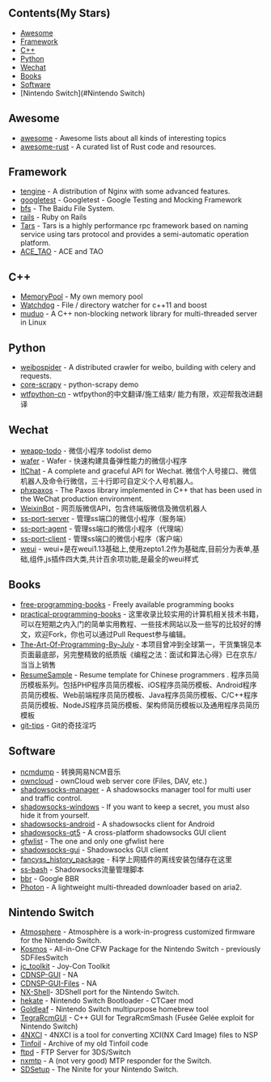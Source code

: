 ## Contents(My Stars)

- [Awesome](#Awesome)
- [Framework](#Framework)
- [C++](#C++)
- [Python](#Python)
- [Wechat](#Wechat)
- [Books](#Books)
- [Software](#Software)
- [Nintendo Switch](#Nintendo Switch)



## Awesome
- [awesome](https://github.com/sindresorhus/awesome) - Awesome lists about all kinds of interesting topics
- [awesome-rust](https://github.com/rust-unofficial/awesome-rust) - A curated list of Rust code and resources.


## Framework

- [tengine](https://github.com/alibaba/tengine) - A distribution of Nginx with some advanced features.
- [googletest](https://github.com/google/googletest) - Googletest - Google Testing and Mocking Framework
- [bfs](https://github.com/baidu/bfs) - The Baidu File System.
- [rails](https://github.com/rails/rails) - Ruby on Rails
- [Tars](https://github.com/TarsCloud/Tars) - Tars is a highly performance rpc framework based on naming service using tars protocol and provides a semi-automatic operation platform.
- [ACE_TAO](https://github.com/DOCGroup/ACE_TAO) - ACE and TAO



## C++

- [MemoryPool](https://github.com/dubyoo/MemoryPool) - My own memory pool
- [Watchdog](https://github.com/simongeilfus/Watchdog) - File / directory watcher for c++11 and boost
- [muduo](https://github.com/chenshuo/muduo) - A C++ non-blocking network library for multi-threaded server in Linux



## Python

- [weibospider](https://github.com/SpiderClub/weibospider) - A distributed crawler for weibo, building with celery and requests.
- [core-scrapy](https://github.com/yidao620c/core-scrapy) - python-scrapy demo
- [wtfpython-cn](https://github.com/leisurelicht/wtfpython-cn) - wtfpython的中文翻译/施工结束/ 能力有限，欢迎帮我改进翻译



## Wechat

- [weapp-todo](https://github.com/charleslo1/weapp-todo) - 微信小程序 todolist demo
- [wafer](https://github.com/tencentyun/wafer) - Wafer - 快速构建具备弹性能力的微信小程序
- [ItChat](https://github.com/littlecodersh/ItChat) - A complete and graceful API for Wechat. 微信个人号接口、微信机器人及命令行微信，三十行即可自定义个人号机器人。
- [phxpaxos](https://github.com/Tencent/phxpaxos) - The Paxos library implemented in C++ that has been used in the WeChat production environment.
- [WeixinBot](https://github.com/Urinx/WeixinBot) - 网页版微信API，包含终端版微信及微信机器人
- [ss-port-server](https://github.com/hpq86zllw/ss-port-server) - 管理ss端口的微信小程序（服务端）
- [ss-port-agent](https://github.com/hpq86zllw/ss-port-agent) - 管理ss端口的微信小程序（代理端）
- [ss-port-client](https://github.com/hpq86zllw/ss-port-client) - 管理ss端口的微信小程序（客户端）
- [weui](https://github.com/logoove/weui) - weui+是在weui1.13基础上,使用zepto1.2作为基础库,目前分为表单,基础,组件,js插件四大类,共计百余项功能,是最全的weui样式



## Books

- [free-programming-books](https://github.com/EbookFoundation/free-programming-books) - Freely available programming books
- [practical-programming-books](https://github.com/EZLippi/practical-programming-books) - 这里收录比较实用的计算机相关技术书籍，可以在短期之内入门的简单实用教程、一些技术网站以及一些写的比较好的博文，欢迎Fork，你也可以通过Pull Request参与编辑。
- [The-Art-Of-Programming-By-July](https://github.com/julycoding/The-Art-Of-Programming-By-July) - 本项目曾冲到全球第一，干货集锦见本页面最底部，另完整精致的纸质版《编程之法：面试和算法心得》已在京东/当当上销售
- [ResumeSample](https://github.com/geekcompany/ResumeSample) - Resume template for Chinese programmers . 程序员简历模板系列。包括PHP程序员简历模板、iOS程序员简历模板、Android程序员简历模板、Web前端程序员简历模板、Java程序员简历模板、C/C++程序员简历模板、NodeJS程序员简历模板、架构师简历模板以及通用程序员简历模板
- [git-tips](https://github.com/521xueweihan/git-tips) - Git的奇技淫巧



## Software

- [ncmdump](https://github.com/NoColor2/ncmdump) - 转换网易NCM音乐
- [owncloud](https://github.com/owncloud/core) - ownCloud web server core (Files, DAV, etc.)
- [shadowsocks-manager](https://github.com/shadowsocks/shadowsocks-manager) - A shadowsocks manager tool for multi user and traffic control.
- [shadowsocks-windows](https://github.com/shadowsocks/shadowsocks-windows) - If you want to keep a secret, you must also hide it from yourself.
- [shadowsocks-android](https://github.com/shadowsocks/shadowsocks-android) - A shadowsocks client for Android
- [shadowsocks-qt5](https://github.com/shadowsocks/shadowsocks-qt5) - A cross-platform shadowsocks GUI client
- [gfwlist](https://github.com/gfwlist/gfwlist) - The one and only one gfwlist here
- [shadowsocks-gui](https://github.com/shadowsocks/shadowsocks-gui) - Shadowsocks GUI client
- [fancyss_history_package](https://github.com/hq450/fancyss_history_package) - 科学上网插件的离线安装包储存在这里
- [ss-bash](https://github.com/hellofwy/ss-bash) - Shadowsocks流量管理脚本
- [bbr](https://github.com/google/bbr) - Google BBR
- [Photon](https://github.com/alanzhangzm/Photon) - A lightweight multi-threaded downloader based on aria2.



## Nintendo Switch

- [Atmosphere](https://github.com/Atmosphere-NX/Atmosphere) - Atmosphère is a work-in-progress customized firmware for the Nintendo Switch.
- [Kosmos](https://github.com/AtlasNX/Kosmos) - All-in-One CFW Package for the Nintendo Switch - previously SDFilesSwitch
- [jc_toolkit](https://github.com/CTCaer/jc_toolkit) - Joy-Con Toolkit
- [CDNSP-GUI](https://github.com/Bob123a1/CDNSP-GUI) - NA
- [CDNSP-GUI-Files](https://github.com/Bob123a1/CDNSP-GUI-Files) - NA
- [NX-Shell](https://github.com/joel16/NX-Shell)- 3DShell port for the Nintendo Switch.
- [hekate](https://github.com/CTCaer/hekate) - Nintendo Switch Bootloader - CTCaer mod
- [Goldleaf](https://github.com/XorTroll/Goldleaf) - Nintendo Switch multipurpose homebrew tool
- [TegraRcmGUI](https://github.com/eliboa/TegraRcmGUI) - C++ GUI for TegraRcmSmash (Fusée Gelée exploit for Nintendo Switch)
- [4NXCI](https://github.com/The-4n/4NXCI) - 4NXCI is a tool for converting XCI(NX Card Image) files to NSP
- [Tinfoil](https://github.com/Adubbz/Tinfoil) - Archive of my old Tinfoil code
- [ftpd](https://github.com/mtheall/ftpd) - FTP Server for 3DS/Switch
- [nxmtp](https://github.com/liuervehc/nxmtp) - A (not very good) MTP responder for the Switch.
- [SDSetup](https://github.com/noahc3/SDSetup) - The Ninite for your Nintendo Switch.



